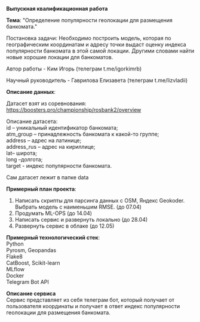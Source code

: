**Выпускная квалификационная работа**

**Тема**: "Определение популярности геолокации для размещения банкомата."

Постановка задачи: Необходимо построить модель, которая по географическим координатам и адресу точки выдаст оценку индекса популярности банкомата в этой самой локации. Другими словами найти новые хорошие локации для банкоматов.

Автор работы - Ким Игорь (телеграм t.me/igorkimrb)

Научный руководитель - Гаврилова Елизавета (телеграм t.me/lizvladii)

**Описание данных**:

Датасет взят из соревнования: https://boosters.pro/championship/rosbank2/overview

Описание датасета:</br>
id – уникальный идентификатор банкомата;</br>
atm_group – принадлежность банкомата к какой-то группе;</br>
address – адрес на латинице;</br>
address_rus – адрес на кириллице;</br>
lat– широта;</br>
long –долгота;</br>
target -  индекс популярности банкомата.

Сам датасет лежит в папке data

**Примерный план проекта**:</br>
1. Написать скрипты для парсинга данных с OSM, Яндекс Geokoder. Выбрать модель с наименьшим RMSE. (до 07.04)
2. Продумать ML-OPS (до 14.04)
3. Написать сервис и развернуть локально (до 28.04)
4. Развернуть сервис в облаке (до 12.05)

**Примерный технологический стек**:</br>
Python</br>
Pyrosm, Geopandas</br>
Flake8</br>
CatBoost, Scikit-learn</br>
MLflow</br>
Docker</br>
Telegram Bot API

**Описание сервиса**</br>
Сервис представляет из себя телеграм бот, который получает от пользователя координаты и получает в ответ индекс популярности геолокации для размещения банкомата.
